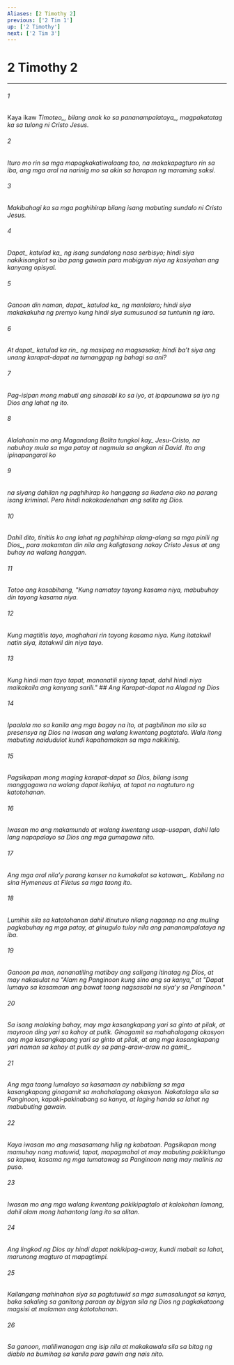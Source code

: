 ```yaml
---
Aliases: [2 Timothy 2]
previous: ['2 Tim 1']
up: ['2 Timothy']
next: ['2 Tim 3']
---
```

# 2 Timothy 2

***






















###### 1 










Kaya ikaw <i class="trans-change">Timoteo_, bilang anak ko <i class="trans-change">sa pananampalataya_, magpakatatag ka sa tulong ni Cristo Jesus. 





















###### 2 










Ituro mo rin sa mga mapagkakatiwalaang tao, na makakapagturo rin sa iba, ang mga aral na narinig mo sa akin sa harapan ng maraming saksi. 





















###### 3 










Makibahagi ka sa mga paghihirap bilang isang mabuting sundalo ni Cristo Jesus. 





















###### 4 










<i class="trans-change">Dapat_ katulad <i class="trans-change">ka_ ng isang sundalong nasa serbisyo; hindi siya nakikisangkot sa iba pang gawain para mabigyan niya ng kasiyahan ang kanyang opisyal. 





















###### 5 










Ganoon din naman, <i class="trans-change">dapat_ katulad <i class="trans-change">ka_ ng manlalaro; hindi siya makakakuha ng premyo kung hindi siya sumusunod sa tuntunin ng laro. 





















###### 6 










At <i class="trans-change">dapat_ katulad <i class="trans-change">ka rin_ ng masipag na magsasaka; hindi baʼt siya ang unang karapat-dapat na tumanggap ng bahagi sa ani? 





















###### 7 










Pag-isipan mong mabuti ang sinasabi ko sa iyo, at ipapaunawa sa iyo ng Dios ang lahat ng ito. 





















###### 8 










Alalahanin mo ang <i class="trans-change">Magandang Balita tungkol kay_ Jesu-Cristo, na nabuhay mula sa mga patay at nagmula sa angkan ni David. Ito ang ipinapangaral ko 





















###### 9 










na siyang dahilan ng paghihirap ko hanggang sa ikadena ako na parang isang kriminal. Pero hindi nakakadenahan ang salita ng Dios. 





















###### 10 










Dahil dito, tinitiis ko ang lahat ng paghihirap alang-alang sa mga pinili <i class="trans-change">ng Dios_, para makamtan din nila ang kaligtasang nakay Cristo Jesus at ang buhay na walang hanggan. 





















###### 11 










Totoo ang kasabihang, "Kung namatay tayong kasama niya, mabubuhay din tayong kasama niya. 





















###### 12 










Kung magtitiis tayo, maghahari rin tayong kasama niya. Kung itatakwil natin siya, itatakwil din niya tayo. 





















###### 13 










Kung hindi man tayo tapat, mananatili siyang tapat, dahil hindi niya maikakaila ang kanyang sarili." ## Ang Karapat-dapat na Alagad ng Dios 





















###### 14 










Ipaalala mo sa kanila ang mga bagay na ito, at pagbilinan mo sila sa presensya ng Dios na iwasan ang walang kwentang pagtatalo. Wala itong mabuting naidudulot kundi kapahamakan sa mga nakikinig. 





















###### 15 










Pagsikapan mong maging karapat-dapat sa Dios, bilang isang manggagawa na walang dapat ikahiya, at tapat na nagtuturo ng katotohanan. 





















###### 16 










Iwasan mo ang makamundo at walang kwentang usap-usapan, dahil lalo lang napapalayo sa Dios ang mga gumagawa nito. 





















###### 17 










Ang mga aral nilaʼy parang kanser na kumakalat <i class="trans-change">sa katawan_. Kabilang na sina Hymeneus at Filetus sa mga taong ito. 





















###### 18 










Lumihis sila sa katotohanan dahil itinuturo nilang naganap na ang muling pagkabuhay ng mga patay, at ginugulo tuloy nila ang pananampalataya ng iba. 





















###### 19 










Ganoon pa man, nananatiling matibay ang saligang itinatag ng Dios, at may nakasulat na "Alam ng Panginoon kung sino ang sa kanya," at "Dapat lumayo sa kasamaan ang bawat taong nagsasabi na siyaʼy sa Panginoon." 





















###### 20 










Sa isang malaking bahay, may mga kasangkapang yari sa ginto at pilak, at mayroon ding yari sa kahoy at putik. Ginagamit sa mahahalagang okasyon ang mga kasangkapang yari sa ginto at pilak, at ang mga kasangkapang yari naman sa kahoy at putik ay sa pang-araw-araw <i class="trans-change">na gamit_. 





















###### 21 










Ang mga taong lumalayo sa kasamaan ay nabibilang sa mga kasangkapang ginagamit sa mahahalagang okasyon. Nakatalaga sila sa Panginoon, kapaki-pakinabang sa kanya, at laging handa sa lahat ng mabubuting gawain. 





















###### 22 










Kaya iwasan mo ang masasamang hilig ng kabataan. Pagsikapan mong mamuhay nang matuwid, tapat, mapagmahal at may mabuting pakikitungo sa kapwa, kasama ng mga tumatawag sa Panginoon nang may malinis na puso. 





















###### 23 










Iwasan mo ang mga walang kwentang pakikipagtalo at kalokohan lamang, dahil alam mong hahantong lang ito sa alitan. 





















###### 24 










Ang lingkod ng Dios ay hindi dapat nakikipag-away, kundi mabait sa lahat, marunong magturo at mapagtimpi. 





















###### 25 










Kailangang mahinahon siya sa pagtutuwid sa mga sumasalungat sa kanya, baka sakaling sa ganitong paraan ay bigyan sila ng Dios ng pagkakataong magsisi at malaman ang katotohanan. 





















###### 26 










Sa ganoon, maliliwanagan ang isip nila at makakawala sila sa bitag ng diablo na bumihag sa kanila para gawin ang nais nito.
